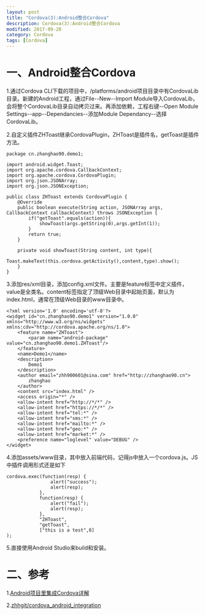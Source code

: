 ```yaml
---
layout: post
title: "Cordova(3):Android整合Cordova"
description: Cordova(3):Android整合Cordova
modified: 2017-09-20
category: Cordova
tags: [Cordova]
---
```


# 一、Android整合Cordova

1.通过Cordova CLI下载的项目中，/platforms/android项目目录中有CordovaLib目录。新建的Android工程，通过File--New--Import Module导入CordovaLib，会将整个CordovaLib目录自动拷贝过来。再添加依赖，工程右键--Open Module Settings--app--Dependancies--添加Module Dependancy--选择CordovaLib。

2.自定义插件ZHToast继承CordovaPlugin，ZHToast是插件名，getToast是插件方法。

    package cn.zhanghao90.demo1;

    import android.widget.Toast;
    import org.apache.cordova.CallbackContext;
    import org.apache.cordova.CordovaPlugin;
    import org.json.JSONArray;
    import org.json.JSONException;

    public class ZHToast extends CordovaPlugin {
        @Override
        public boolean execute(String action, JSONArray args, CallbackContext callbackContext) throws JSONException {
            if("getToast".equals(action)){
                showToast(args.getString(0),args.getInt(1));
            }
            return true;
        }

        private void showToast(String content, int type){
            Toast.makeText(this.cordova.getActivity(),content,type).show();
        }
    }
    
3.添加res/xml目录，添加config.xml文件。主要是feature标签中定义插件，value是全类名。content标签指定了顶级Web目录中起始页面，默认为index.html，通常在顶级Web目录的www目录中。

    <?xml version='1.0' encoding='utf-8'?>
    <widget id="cn.zhanghao90.demo1" version="1.0.0" xmlns="http://www.w3.org/ns/widgets" xmlns:cdv="http://cordova.apache.org/ns/1.0">
        <feature name="ZHToast">
            <param name="android-package" value="cn.zhanghao90.demo1.ZHToast"/>
        </feature>
        <name>Demo1</name>
        <description>
            Demo1
        </description>
        <author email="zhh900601@sina.com" href="http://zhanghao90.cn">
            zhanghao
        </author>
        <content src="index.html" />
        <access origin="*" />
        <allow-intent href="http://*/*" />
        <allow-intent href="https://*/*" />
        <allow-intent href="tel:*" />
        <allow-intent href="sms:*" />
        <allow-intent href="mailto:*" />
        <allow-intent href="geo:*" />
        <allow-intent href="market:*" />
        <preference name="loglevel" value="DEBUG" />
    </widget>
    
4.添加assets/www目录，其中放入前端代码，记得js中放入一个cordova.js。JS中插件调用形式还是如下

    cordova.exec(function(resp) {
                    alert("success");
                    alert(resp);
                },
                function(resp) {
                    alert("fail");
                    alert(resp);
                },
                "ZHToast",
                "getToast",
                ["this is a test",0]
    );

5.直接使用Android Studio来build和安装。

# 二、参考

1.[Android项目里集成Cordova详解](http://blog.csdn.net/u013491677/article/details/51985390)

2.[zhhgit/cordova_android_integration](https://github.com/zhhgit/cordova_android_integration)